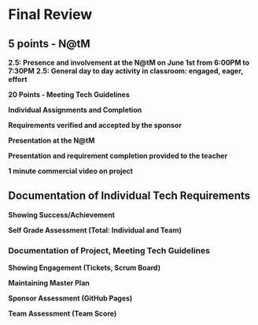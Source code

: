 # Final Review

## 5 points - N@tM

**2.5: Presence and involvement at the N@tM on June 1st from 6:00PM to 7:30PM**
**2.5: General day to day activity in classroom: engaged, eager, effort**

**20 Points - Meeting Tech Guidelines**

**Individual Assignments and Completion**

**Requirements verified and accepted by the sponsor**

**Presentation at the N@tM**

**Presentation and requirement completion provided to the teacher**

**1 minute commercial video on project**


## Documentation of Individual Tech Requirements
**Showing Success/Achievement**

**Self Grade Assessment (Total: Individual and Team)**


### Documentation of Project, Meeting Tech Guidelines
**Showing Engagement (Tickets, Scrum Board)**

**Maintaining Master Plan**

**Sponsor Assessment (GitHub Pages)**

**Team Assessment (Team Score)**

